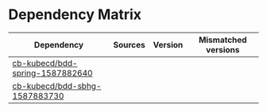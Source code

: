 # Dependency Matrix

Dependency | Sources | Version | Mismatched versions
---------- | ------- | ------- | -------------------
[cb-kubecd/bdd-spring-1587882640](https://github.com/cb-kubecd/bdd-spring-1587882640.git) |  | []() | 
[cb-kubecd/bdd-sbhg-1587883730](https://github.com/cb-kubecd/bdd-sbhg-1587883730.git) |  | []() | 
